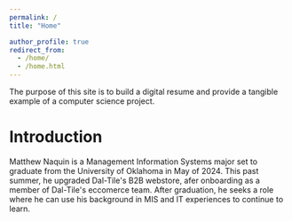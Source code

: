```yaml
---
permalink: /
title: "Home"

author_profile: true
redirect_from: 
  - /home/
  - /home.html
---
```




The purpose of this site is to build a digital resume and provide a tangible example of a computer science project. 

Introduction
======
Matthew Naquin is a Management Information Systems major set to graduate from the University of Oklahoma in May of 2024. 
This past summer, he upgraded Dal-Tile's B2B webstore, afer onboarding as a member of Dal-Tile's eccomerce team. After 
graduation, he seeks a role where he can use his background in MIS and IT experiences to continue to learn. 